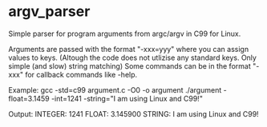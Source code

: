 # argv_parser
Simple parser for program arguments from argc/argv in C99 for Linux.

Arguments are passed with the format "-xxx=yyy" where you can assign values to keys. (Altough the code does not utlizise any standard keys. Only simple (and slow) string matching)
Some commands can be in the format "-xxx" for callback commands like -help.

Example:
  gcc -std=c99 argument.c -O0 -o argument
  ./argument -float=3.1459 -int=1241 -string="I am using Linux and C99!"
  
Output:
  INTEGER: 1241
  FLOAT:   3.145900
  STRING:  I am using Linux and C99!
